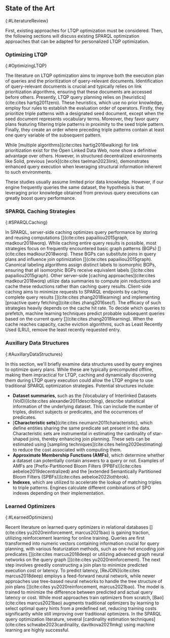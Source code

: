 ## State of the Art
{:#LiteratureReview}

First, existing approaches for LTQP optimization must be considered. Then, the following sections will discuss existing SPARQL optimization approaches that can be adapted for personalized LTQP optimization.

### Optimizing LTQP
{:#OptimizingLTQP}

The literature on LTQP optimization aims to improve both the execution plan of queries and the prioritization of query-relevant documents. Identification of query-relevant documents is crucial and typically relies on link prioritization algorithms, ensuring that these documents are accessed before others. 
Presently, LTQP query planning relies on [heuristics](cite:cites hartig2011zero).
These heuristics, which use no prior knowledge, employ four rules to establish the evaluation order of operators. 
Firstly, they prioritize triple patterns with a designated seed document, except when the seed document represents vocabulary terms. 
Moreover, they favor query plans featuring filtering triple patterns in proximity to the seed triple pattern.
Finally, they create an order where preceding triple patterns contain at least one query variable of the subsequent pattern.

While [multiple algorithms](cite:cites hartig2016walking) for link prioritization exist for the Open Linked Data Web, none show a definitive advantage over others.
However, in structured decentralized environments like Solid, previous [work](cite:cites taelman2023link), demonstrates enhanced query execution when leveraging structural information inherent to such environments.

These studies usually assume limited prior data knowledge. 
However, if our engine frequently queries the same dataset, the hypothesis is that leveraging prior knowledge obtained from previous query executions can greatly boost query performance.

### SPARQL Caching Strategies
{:#SPARQLCaching}

In SPARQL, server-side caching optimizes query performance by storing and reusing computations [](cite:cites papailiou2015graph, madkour2018worq). 
While caching entire query results is possible, most strategies focus on frequently encountered basic graph patterns (BGPs) [](cite:cites madkour2018worq). 
These BGPs can substitute joins in query plans and influence join optimization [](cite:cites papailiou2015graph). 
Canonical labeling algorithms assign distinct labels to isomorphic BGPs, ensuring that all isomorphic BGPs receive equivalent labels [](cite:cites papailiou2015graph).
Other server-side [caching approaches](cite:cites madkour2018worq) utilize data summaries to compute join reductions and cache these reductions rather than caching query results. 
Client-side caching aims to minimize requests to SPARQL endpoints by caching complete query results [](cite:cites zhang2018learning) and implementing [proactive query fetching](cite:cites zhang2016secf).
The efficacy of such strategies heavily depends on the cache hit rate.
To decide which queries to prefetch, machine learning techniques predict probable subsequent queries based on the current query [](cite:cites zhang2018learning).
When the cache reaches capacity, cache eviction algorithms, such as Least Recently Used (LRU), remove the least recently requested entry.


### Auxillary Data Structures
{:#AuxillaryDataStructures}

In this section, we'll briefly examine data structures used by query engines to optimize query plans. 
While these are typically precomputed offline, making them impractical for LTQP, caching and dynamically discovering them during LTQP query execution could allow the LTQP engine to use traditional SPARQL optimization strategies.
Potential structures include:

- **Dataset summaries**, such as the [Vocabulary of Interlinked Datasets (VoID)](cite:cites alexander2011describing), describe statistical information of the underlying dataset. This can include the number of triples, distinct subjects or predicates, and the occurrences of predicates.
- [**Characteristic sets**](cite:cites neumann2011characteristic), which define entities sharing the same predicate set present in the data. Characteristic sets are instrumental in estimating the cardinality of star-shaped joins, thereby enhancing join planning.
These sets can be estimated using [sampling techniques](cite:cites heling2020estimating) to reduce the cost associated with computing them.
- **Approximate Membership Functions (AMFs)**, which determine whether a dataset can potentially contain answers to a query or not. Examples of AMFs are [Prefix-Partitioned Bloom Filters (PPBFs)](cite:cites aebeloe2019decentralized) and the [extended Semantically Partitioned Bloom Filters (SPBFs)](cite:cites aebeloe2022lothbrok).
- **Indexes**, which are utilized to accelerate the lookup of matching triples to triple patterns. Engines calculate different combinations of SPO indexes depending on their implementation. 


### Learned Optimizers
{:#LearnedOptimizers}

Recent literature on learned query optimizers in relational databases [](cite:cites yu2020reinforcement, marcus2021bao) is gaining traction, utilizing reinforcement learning for online training. 
Queries are first transformed into numeric vectors containing information crucial for query planning, with various featurization methods, such as one-hot encoding join predicates [](cite:cites marcus2018deep) or utilizing advanced graph neural networks on the query graph [](cite:cites yu2020reinforcement). 
The next step involves greedily constructing a join plan to minimize predicted execution cost or latency. 
To predict latency, [ReJOIN](cite:cites marcus2018deep) employs a feed-forward neural network, while newer approaches use tree-based neural networks to handle the tree structure of join plans [](cite:cites yu2020reinforcement, marcus2021bao). 
The model is trained to minimize the difference between predicted and actual query latency or cost. 
While most approaches train optimizers from scratch, [Bao](cite:cites marcus2021bao) augments traditional optimizers by learning to select optimal query hints from a predefined set, reducing training costs significantly while still improving over traditional optimizers.
In the SPARQL query optimization literature, several [cardinality estimation techniques](cite:cites schwabe2023cardinality, davitkova2021lmkg) using machine learning are highly successful.